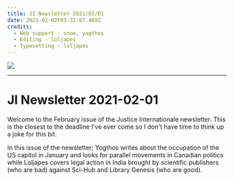 ```yaml
---
title: JI Newsletter 2021/02/01
date: 2021-02-02T03:32:07.489Z
credits:
  - Web support - snoe, yogthos
  - Editing - loljapes
  - Typesetting - loljapes
---
```

![](/images/uploads/ji-logo-small.png)

- - -

# JI Newsletter 2021-02-01

Welcome to the February issue of the Justice Internationale newsletter. This is the closest to the deadline I've ever come so I don't have time to think up a joke for this bit.

In this issue of the newsletter; Yogthos writes about the occupation of the US capitol in January and looks for parallel movements in Canadian politics while Loljapes covers legal action in India brought by scientific publishers (who are bad) against Sci-Hub and Library Genesis (who are good).
